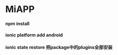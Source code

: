 # MiAPP
#### npm install
#### ionic platform add android
#### ionic state restore  把package中的plugins全部安装
